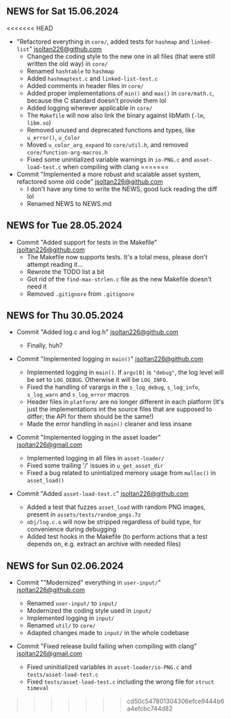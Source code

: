 ## NEWS for Sat 15.06.2024

<<<<<<< HEAD
* "Refactored everything in `core/`, added tests for `hashmap` and `linked-list`" <jsoltan226@github.com>
    * Changed the coding style to the new one in all files (that were still written the old way) in `core/`
    * Renamed `hashtable` to `hashmap`
    * Added `hashmaptest.c` and `linked-list-test.c`
    * Added comments in header files in `core/`
    * Added proper implementations of `min()` and `max()` in `core/math.c`, because the C standard doesn't provide them lol
    * Added logging wherever applicable in `core/`
    * The `Makefile` will now also link the binary against libMath (`-lm`, `libm.so`)
    * Removed unused and deprecated functions and types, like `u_error()`, `u_Color`
    * Moved `u_color_arg_expand` to `core/util.h`, and removed `core/function-arg-macros.h`
    * Fixed some unintialized variable warnings in `io-PNG.c` and `asset-load-test.c` when compiling with clang
=======
* Commit "Implemented a more robust and scalable asset system, refactored some old code" <jsoltan226@github.com>
    * I don't have any time to write the NEWS, good luck reading the diff lol
    * Renamed NEWS to NEWS.md

## NEWS for Tue 28.05.2024

* Commit "Added support for tests in the Makefile" <jsoltan226@github.com>
    * The Makefile now supports tests. It's a total mess, please don't attempt reading it...
    * Rewrote the TODO list a bit
    * Got rid of the `find-max-strlen.c` file as the new Makefile doesn't need it
    * Removed `.gitignore` from `.gitignore`

## NEWS for Thu 30.05.2024

* Commit "Added log.c and log.h" <jsoltan226@github.com>
    * Finally, huh?

* Commit "Implemented logging in `main()`" <jsoltan226@github.com>
    * Implemented logging in `main()`. If `argv[0]` is `"debug"`, the log level will be set to `LOG_DEBUG`. Otherwise it will be `LOG_INFO`.
    * Fixed the handling of varargs in the `s_log_debug`, `s_log_info`, `s_log_warn` and `s_log_error` macros
    * Header files in `platform/` are no longer different in each platform (It's just the implementations int the source files that are supposed to differ; the API for them should be the same!)
    * Made the error handling in `main()` cleaner and less insane

* Commit "Implemented logging in the asset loader" <jsoltan226@gmail.com>
    * Implemented logging in all files in `asset-loader/`
    * Fixed some trailing '/' issues in `u_get_asset_dir`
    * Fixed a bug related to unintialized memory usage from `malloc()` in `asset_load()`

* Commit "Added `asset-load-test.c`" <jsoltan226@github.com>
    * Added a test that fuzzes `asset_load` with random PNG images, present in `assets/tests/random_pngs.7z`
    * `obj/log.c.o` will now be stripped regardless of build type, for convenience during debugging
    * Added test hooks in the Makefile (to perform actions that a test depends on, e.g. extract an archive with needed files)

## NEWS for Sun 02.06.2024

* Commit ""Modernized" everything in `user-input/`" <jsoltan226@github.com>
    * Renamed `user-input/` to `input/`
    * Modernized the coding style used in `input/`
    * Implemented logging in `input/`
    * Renamed `util/` to `core/`
    * Adapted changes made to `input/` in the whole codebase

* Commit "Fixed release build failing when compiling with clang" <jsoltan226@gmail.com>
    * Fixed uninitialized variables in `asset-loader/io-PNG.c` and `tests/asset-load-test.c`
    * Fixed `tests/asset-load-test.c` including the wrong file for `struct timeval`
>>>>>>> cd50c547801304306efce9444b6a4efcbc744d82
